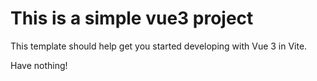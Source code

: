 # This is a simple vue3 project

This template should help get you started developing with Vue 3 in Vite.

Have nothing!
